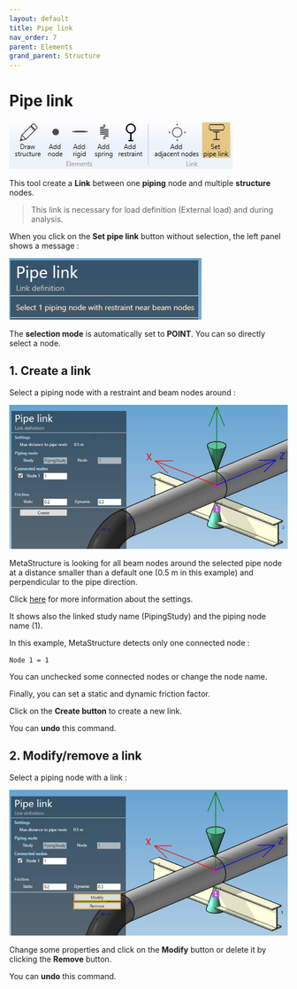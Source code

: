 ```yaml
---
layout: default
title: Pipe link
nav_order: 7
parent: Elements
grand_parent: Structure
---
```


# Pipe link

![Image](../../Images/Structure15.jpg)

This tool create a **Link** between one **piping** node and multiple **structure** nodes.

>This link is necessary for load definition (External load) and during analysis.

When you click on the **Set pipe link** button without selection, the left panel shows a message :

![Image](../../Images/Link1.jpg)

The **selection mode** is automatically set to **POINT**. You can so directly select a node.

## 1. Create a link

Select a piping node with a restraint and beam nodes around :

![Image](../../Images/Link2.jpg)

MetaStructure is looking for all beam nodes around the selected pipe node at a distance smaller than a default one (0.5 m in this example) and perpendicular to the pipe direction.

Click [here](https://documentation.metapiping.com/Settings/General.html#7-structure) for more information about the settings.

It shows also the linked study name (PipingStudy) and the piping node name (1).

In this example, MetaStructure detects only one connected node :

    Node 1 = 1

You can unchecked some connected nodes or change the node name.

Finally, you can set a static and dynamic friction factor.

Click on the **Create button** to create a new link.

You can **undo** this command.

## 2. Modify/remove a link

Select a piping node with a link :

![Image](../../Images/Link3.jpg)

Change some properties and click on the **Modify** button or delete it by clicking the **Remove** button.

You can **undo** this command.